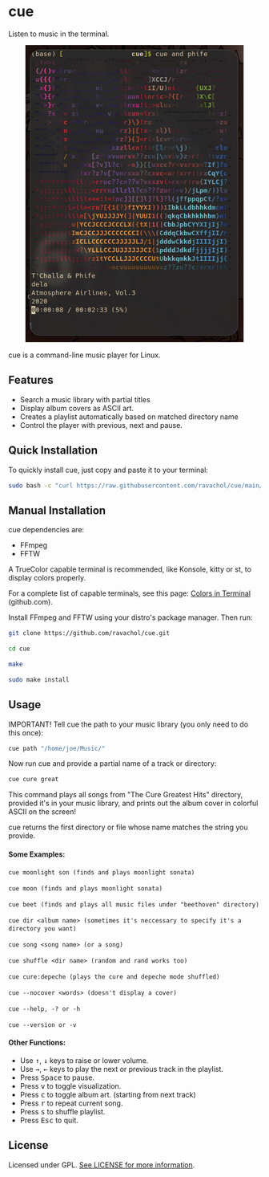
# cue

Listen to music in the terminal.

<div align="center">
    <img src="cue-screenshot.png" />
</div>

cue is a command-line music player for Linux.

## Features
 
 * Search a music library with partial titles
 * Display album covers as ASCII art.
 * Creates a playlist automatically based on matched directory name
 * Control the player with previous, next and pause.

## Quick Installation

To quickly install cue, just copy and paste it to your terminal:

```bash
sudo bash -c "curl https://raw.githubusercontent.com/ravachol/cue/main/install.sh | bash"
```

## Manual Installation

cue dependencies are:

* FFmpeg
* FFTW 

A TrueColor capable terminal is recommended, like Konsole, kitty or st, to display colors properly.

For a complete list of capable terminals, see this page: [Colors in Terminal](https://gist.github.com/CMCDragonkai/146100155ecd79c7dac19a9e23e6a362) (github.com).

Install FFmpeg and FFTW using your distro's package manager. Then run:

```bash
git clone https://github.com/ravachol/cue.git
```
```bash
cd cue
```
```bash
make
```
```bash
sudo make install
```

## Usage

IMPORTANT! Tell cue the path to your music library (you only need to do this once):

```bash
cue path "/home/joe/Music/"
```
Now run cue and provide a partial name of a track or directory:

```bash
cue cure great
```

This command plays all songs from "The Cure Greatest Hits" directory, provided it's in your music library, and prints out the album cover in colorful ASCII on the screen!

cue returns the first directory or file whose name matches the string you provide.

#### Some Examples:

 ```
cue moonlight son (finds and plays moonlight sonata)

cue moon (finds and plays moonlight sonata)

cue beet (finds and plays all music files under "beethoven" directory)

cue dir <album name> (sometimes it's neccessary to specify it's a directory you want)

cue song <song name> (or a song)

cue shuffle <dir name> (random and rand works too)

cue cure:depeche (plays the cure and depeche mode shuffled)

cue --nocover <words> (doesn't display a cover)

cue --help, -? or -h

cue --version or -v
 ```

#### Other Functions:

* Use <kbd>↑</kbd>, <kbd>↓</kbd> keys to raise or lower volume. 
* Use <kbd>→</kbd>, <kbd>←</kbd> keys to play the next or previous track in the playlist. 
* Press <kbd>Space</kbd> to pause.
* Press <kbd>v</kbd> to toggle visualization.
* Press <kbd>c</kbd> to toggle album art. (starting from next track)
* Press <kbd>r</kbd> to repeat current song.
* Press <kbd>s</kbd> to shuffle playlist.
* Press <kbd>Esc</kbd> to quit.

## License

Licensed under GPL. [See LICENSE for more information](https://github.com/ravachol/cue/blob/main/LICENSE).